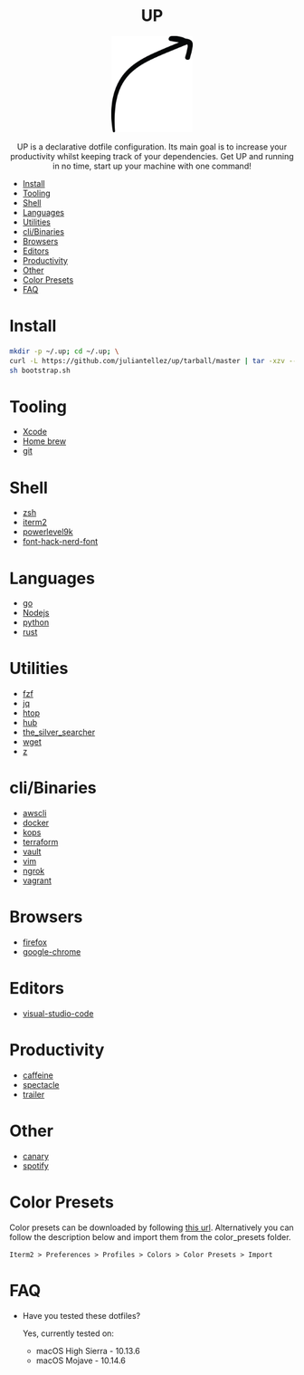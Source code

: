 <h1 align="center">UP</h1>

<p align="center">
  <a href="https://github.com/juliantellez/lambcycle" target="_blank">
    <img alt="lambcycle" src="./assets/up.png" width="144">
  </a>
</p>

<p align="center">
UP is a declarative dotfile configuration.
Its main goal is to increase your productivity whilst keeping track of your dependencies.
Get UP and running in no time, start up your machine with one command!
</p>

- [Install](#install)
- [Tooling](#tooling)
- [Shell](#shell)
- [Languages](#languages)
- [Utilities](#utilities)
- [cli/Binaries](#clibinaries)
- [Browsers](#browsers)
- [Editors](#editors)
- [Productivity](#productivity)
- [Other](#other)
- [Color Presets](#color-presets)
- [FAQ](#faq)


# Install

```bash
mkdir -p ~/.up; cd ~/.up; \
curl -L https://github.com/juliantellez/up/tarball/master | tar -xzv --strip-components 1 &>> /dev/null; \
sh bootstrap.sh
```

# Tooling

- [Xcode](https://developer.apple.com/xcode/)
- [Home brew](https://brew.sh/)
- [git](https://github.com/git/git)

# Shell
- [zsh](https://ohmyz.sh/)
- [iterm2](https://www.iterm2.com/)
- [powerlevel9k](https://github.com/Powerlevel9k/powerlevel9k)
- [font-hack-nerd-font](https://github.com/ryanoasis/nerd-fonts)

# Languages
- [go](https://github.com/golang/go)
- [Nodejs](https://nodejs.org/en/)
- [python]()
- [rust](https://github.com/rust-lang/rust)

# Utilities
- [fzf](https://github.com/junegunn/fzf)
- [jq](https://github.com/stedolan/jq)
- [htop](https://github.com/hishamhm/htop)
- [hub](https://github.com/github/hub)
- [the_silver_searcher](https://github.com/ggreer/the_silver_searcher)
- [wget](https://github.com/jay/wget)
- [z](https://github.com/rupa/z)

# cli/Binaries
- [awscli](https://github.com/aws/aws-cli)
- [docker](https://github.com/docker/cli)
- [kops](https://github.com/kubernetes/kops)
- [terraform](https://github.com/hashicorp/terraform)
- [vault](https://github.com/hashicorp/vault)
- [vim](https://github.com/vim/vim)
- [ngrok](https://ngrok.com/)
- [vagrant](https://www.vagrantup.com/)

# Browsers
- [firefox](https://www.mozilla.org/en-US/firefox/)
- [google-chrome](https://www.google.com/chrome/)

# Editors
- [visual-studio-code](https://code.visualstudio.com/)

# Productivity
- [caffeine](http://lightheadsw.com/caffeine/)
- [spectacle](https://www.spectacleapp.com/)
- [trailer](https://ptsochantaris.github.io/trailer/)

# Other
- [canary](https://canarymail.io/)
- [spotify](https://www.spotify.com)

# Color Presets

Color presets can be downloaded by following [this url](https://github.com/mbadolato/iTerm2-Color-Schemes/blob/master/README.md). Alternatively you can
follow the description below and import them from the color_presets folder.

```
Iterm2 > Preferences > Profiles > Colors > Color Presets > Import
```

# FAQ

- Have you tested these dotfiles?

  Yes, currently tested on:

  - macOS High Sierra - 10.13.6
  - macOS Mojave - 10.14.6
